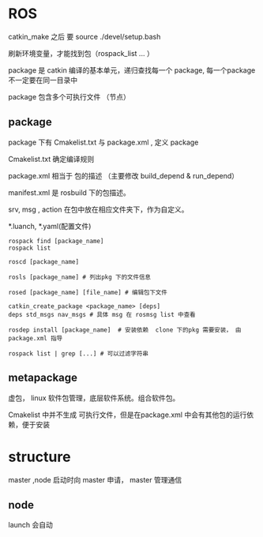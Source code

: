 # ROS

catkin_make 之后 要 source ./devel/setup.bash

刷新环境变量，才能找到包（rospack_list ... ）

package 是 catkin 编译的基本单元，递归查找每一个 package, 每一个package 不一定要在同一目录中

package 包含多个可执行文件 （节点）

## package

package 下有 Cmakelist.txt 与 package.xml , 定义 package

Cmakelist.txt 确定编译规则

package.xml 相当于 包的描述 （主要修改 build_depend & run_depend）

manifest.xml 是 rosbuild 下的包描述。

srv, msg , action 在包中放在相应文件夹下，作为自定义。

*.luanch, *.yaml(配置文件)

```
rospack find [package_name]
rospack list 

roscd [package_name]

rosls [package_name] # 列出pkg 下的文件信息

rosed [package_name] [file_name] # 编辑包下文件

catkin_create_package <package_name> [deps]
deps std_msgs nav_msgs # 具体 msg 在 rosmsg list 中查看

rosdep install [package_name]  # 安装依赖  clone 下的pkg 需要安装， 由 package.xml 指导

rospack list | grep [...] # 可以过滤字符串
```

## metapackage

虚包， linux 软件包管理，底层软件系统。组合软件包。

Cmakelist 中并不生成 可执行文件，但是在package.xml 中会有其他包的运行依赖，便于安装

# structure

master ,node 启动时向 master 申请， master  管理通信

## node

launch 会自动 